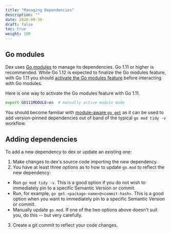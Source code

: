 ```yaml
---
title: "Managing Dependencies"
description: ""
date: 2020-09-30
draft: false
toc: true
weight: 100
---
```


## Go modules

Dex uses [Go modules][go-modules] to manage its dependencies. Go 1.11 or higher is recommended. While Go 1.12 is expected to finalize the Go modules feature, with Go 1.11 you should [activate the Go modules feature][go-modules-activate] before interacting with Go modules.

Here is one way to activate the Go modules feature with Go 1.11.

```bash
export GO111MODULE=on  # manually active module mode
```

You should become familiar with [module-aware `go get`][module-aware-go-get] as it can be used to add version-pinned dependencies out of band of the typical `go mod tidy -v` workflow.

## Adding dependencies

To add a new dependency to dex or update an existing one:

1. Make changes to dex's source code importing the new dependency.
2. You have at least three options as to how to update `go.mod` to reflect the new dependency:
  * Run `go mod tidy -v`. This is a good option if you do not wish to immediately pin to a specific Semantic Version or commit.
  * Run, for example, `go get <package-name>@<commit-hash>`. This is a good option when you want to immediately pin to a specific Semantic Version or commit.
  * Manually update `go.mod`.  If one of the two options above doesn't suit you, do this -- but very carefully.
3. Create a git commit to reflect your code changes.


[go-modules]: https://github.com/golang/go/wiki/Modules
[go-modules-activate]: https://github.com/golang/go/wiki/Modules#how-to-install-and-activate-module-support
[module-aware-go-get]: https://tip.golang.org/cmd/go/#hdr-Module_aware_go_get
